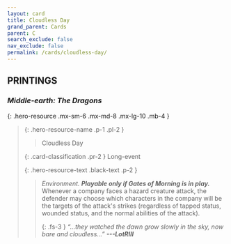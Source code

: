 ```yaml
---
layout: card
title: Cloudless Day
grand_parent: Cards
parent: C
search_exclude: false
nav_exclude: false
permalink: /cards/cloudless-day/
---
```


## PRINTINGS


### _Middle-earth: The Dragons_

{: .hero-resource .mx-sm-6 .mx-md-8 .mx-lg-10 .mb-4 }
> {: .hero-resource-name .p-1 .pl-2 }
> > <div class="card-mp"></div>
> > <div class="card-name">Cloudless Day</div>
>
> {: .card-classification .pr-2 }
> Long-event
>
> {: .hero-resource-text .black-text .p-2 }
> > _Environment._ ***Playable only if Gates of Morning is in play.*** Whenever a company faces a hazard creature attack, the defender may choose which characters in the company will be the targets of the attack's strikes (regardless of tapped status, wounded status, and the normal abilities of the attack).   
> > 
> > {: .fs-3 } 
> > _“...they watched the dawn grow slowly in the sky, now bare and cloudless...”_ ***---&#65279;LotRIII*** 
> 
